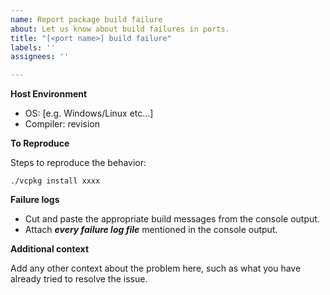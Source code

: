 ```yaml
---
name: Report package build failure
about: Let us know about build failures in ports.
title: "[<port name>] build failure"
labels: ''
assignees: ''

---
```


<!-- ⚠ Please use the generated issue template instead to report a port build failure. ⚠ -->
<!-- ⁉ You can find its location at the end of the console output. ⁉ -->

**Host Environment**

- OS: [e.g. Windows/Linux etc...]
- Compiler: revision

**To Reproduce**

Steps to reproduce the behavior:

`./vcpkg install xxxx`

**Failure logs**

- Cut and paste the appropriate build messages from the console output.
- Attach ***every failure log file*** mentioned in the console output.

<!-- ‼ **The console output by itself is not enough to investigate a build failure.** ‼ -->

**Additional context**

Add any other context about the problem here, such as what you have already tried to resolve the issue.
